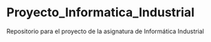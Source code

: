 # Proyecto_Informatica_Industrial
Repositorio para el proyecto de la asignatura de Informática Industrial

